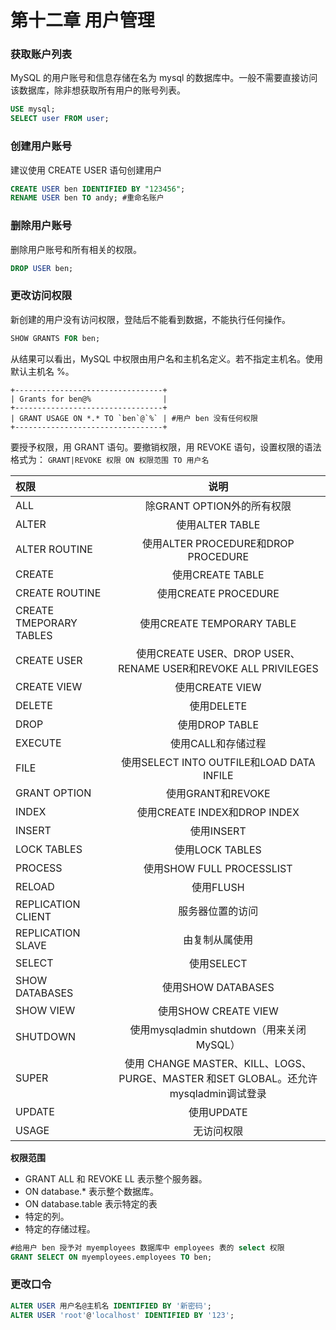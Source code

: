 # 第十二章 用户管理

### 获取账户列表
MySQL 的用户账号和信息存储在名为 mysql 的数据库中。一般不需要直接访问该数据库，除非想获取所有用户的账号列表。
```sql
USE mysql;
SELECT user FROM user;
```

### 创建用户账号

建议使用 CREATE USER 语句创建用户
```sql
CREATE USER ben IDENTIFIED BY "123456";
RENAME USER ben TO andy; #重命名账户
```

### 删除用户账号

删除用户账号和所有相关的权限。
```sql
DROP USER ben;
```

### 更改访问权限

新创建的用户没有访问权限，登陆后不能看到数据，不能执行任何操作。
```sql
SHOW GRANTS FOR ben;
```

从结果可以看出，MySQL 中权限由用户名和主机名定义。若不指定主机名。使用默认主机名 %。
```dos
+---------------------------------+
| Grants for ben@%                |
+---------------------------------+
| GRANT USAGE ON *.* TO `ben`@`%` | #用户 ben 没有任何权限
+---------------------------------+
```
要授予权限，用 GRANT 语句。要撤销权限，用 REVOKE 语句，设置权限的语法格式为：
```GRANT|REVOKE 权限 ON 权限范围 TO 用户名```

| 权限                    |                             说明                             |
| :---------------------- | :----------------------------------------------------------: |
| ALL                     |                  除GRANT OPTION外的所有权限                  |
| ALTER                   |                       使用ALTER TABLE                        |
| ALTER ROUTINE           |             使用ALTER PROCEDURE和DROP PROCEDURE              |
| CREATE                  |                       使用CREATE TABLE                       |
| CREATE ROUTINE          |                     使用CREATE PROCEDURE                     |
| CREATE TMEPORARY TABLES |                  使用CREATE TEMPORARY TABLE                  |
| CREATE USER             | 使用CREATE USER、DROP USER、RENAME USER和REVOKE ALL PRIVILEGES |
| CREATE VIEW             |                       使用CREATE VIEW                        |
| DELETE                  |                          使用DELETE                          |
| DROP                    |                        使用DROP TABLE                        |
| EXECUTE                 |                      使用CALL和存储过程                      |
| FILE                    |          使用SELECT INTO OUTFILE和LOAD DATA INFILE           |
| GRANT OPTION            |                      使用GRANT和REVOKE                       |
| INDEX                   |                 使用CREATE INDEX和DROP INDEX                 |
| INSERT                  |                          使用INSERT                          |
| LOCK TABLES             |                       使用LOCK TABLES                        |
| PROCESS                 |                  使用SHOW FULL PROCESSLIST                   |
| RELOAD                  |                          使用FLUSH                           |
| REPLICATION CLIENT      |                       服务器位置的访问                       |
| REPLICATION SLAVE       |                        由复制从属使用                        |
| SELECT                  |                          使用SELECT                          |
| SHOW DATABASES          |                      使用SHOW DATABASES                      |
| SHOW VIEW               |                     使用SHOW CREATE VIEW                     |
| SHUTDOWN                |           使用mysqladmin shutdown（用来关闭MySQL）           |
| SUPER                   | 使用 CHANGE MASTER、KILL、LOGS、PURGE、MASTER 和SET GLOBAL。还允许mysqladmin调试登录 |
| UPDATE                  |                          使用UPDATE                          |
| USAGE                   |                          无访问权限                          |

**权限范围**

-   GRANT ALL 和 REVOKE LL 表示整个服务器。
-   ON database.\* 表示整个数据库。
-   ON database.table 表示特定的表
-   特定的列。
-   特定的存储过程。

```sql
#给用户 ben 授予对 myemployees 数据库中 employees 表的 select 权限
GRANT SELECT ON myemployees.employees TO ben;
```

### 更改口令

```sql
ALTER USER 用户名@主机名 IDENTIFIED BY '新密码'; 
ALTER USER 'root'@'localhost' IDENTIFIED BY '123';
```
